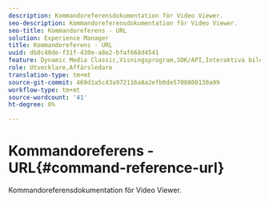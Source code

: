 ```yaml
---
description: Kommandoreferensdokumentation för Video Viewer.
seo-description: Kommandoreferensdokumentation för Video Viewer.
seo-title: Kommandoreferens - URL
solution: Experience Manager
title: Kommandoreferens - URL
uuid: db8c48de-f31f-430e-a8e2-bfaf668d4541
feature: Dynamic Media Classic,Visningsprogram,SDK/API,Interaktiva bilder
role: Utvecklare,Affärsledare
translation-type: tm+mt
source-git-commit: 469d1a5c43a972116a8a2efb0de5708800130a99
workflow-type: tm+mt
source-wordcount: '41'
ht-degree: 0%

---
```



# Kommandoreferens - URL{#command-reference-url}

Kommandoreferensdokumentation för Video Viewer.

